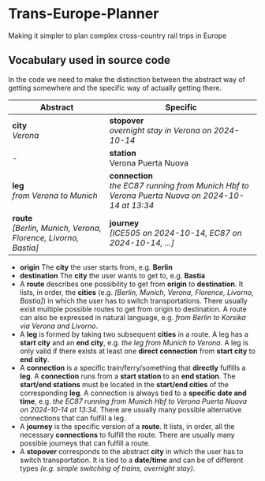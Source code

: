 # Trans-Europe-Planner

Making it simpler to plan complex cross-country rail trips in Europe

## Vocabulary used in source code

In the code we need to make the distinction between the abstract way of getting somewhere and 
the specific way of actually getting there.

| Abstract                                                              | Specific                                                                                              |
|-----------------------------------------------------------------------|-------------------------------------------------------------------------------------------------------|
| __city__ <br/> _Verona_                                               | __stopover__ <br/>_overnight stay in Verona on 2024-10-14_                                            |
| -                                                                     | __station__ <br/> Verona Puerta Nuova                                                                 |
| __leg__ <br/>_from Verona to Munich_                                  | __connection__ <br/> _the EC87 running from Munich Hbf to Verona Puerta Nuova on 2024-10-14 at 13:34_ |
| __route__ <br/> _[Berlin, Munich, Verona, Florence, Livorno, Bastia]_ | __journey__ <br/> _[ICE505 on 2024-10-14, EC87 on 2024-10-14, ...]_                                   |

* __origin__ The __city__ the user starts from, e.g. __Berlin__
* __destination__ The __city__ the user wants to get to, e.g. __Bastia__
* A __route__ describes one possibility to get from __origin__ to __destination__.
  It lists, in order, the __cities__ (e.g. _[Berlin, Munich, Verona, Florence, Livorno, Bastia]_)
  in which the user has to switch transportations. There usually exist multiple
  possible routes to get from origin to destination.
  A route can also be expressed in natural language, e.g. _from Berlin to Korsika via Verona and Livorno_.
* A __leg__ is formed by taking two subsequent __cities__ in a route. 
  A leg has a __start city__ and an __end city__, e.g. _the leg from Munich to Verona_.
  A leg is only valid if there exists at least one __direct connection__ from __start city__ to __end city__.
* A __connection__ is a specific train/ferry/something that __directly__ fulfills a __leg__.
  A __connection__ runs from a __start station__ to an __end station__. 
  The __start/end stations__ must be located in the __start/end cities__ of the corresponding __leg__.
  A connection is always tied to a __specific date and time__, e.g. _the EC87 running from Munich Hbf to Verona Puerta Nuova on 2024-10-14 at 13:34_.
  There are usually many possible alternative connections that can fulfill a leg.
* A __journey__ is the specific version of a __route__. It lists, in order, all the necessary __connections__ to fulfill the route. 
  There are usually many possible journeys that can fulfill a route.
* A __stopover__ corresponds to the abstract __city__ in which the user has to switch transportation. It is tied
  to a __date/time__ and can be of different types _(e.g. simple switching of trains, overnight stay)_.
